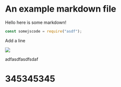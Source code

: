 # An example markdown file

Hello here is some markdown!

```js
const somejscode = require("asdf");
```

Add a line

![](https://i.imgur.com/qlHp6tZ.png)

adfasdfasdfsdaf


# 345345345
